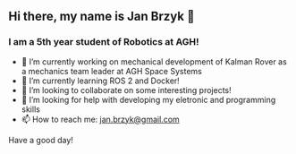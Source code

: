 ## Hi there, my name is Jan Brzyk 👋
### I am a 5th year student of Robotics at AGH!

- 🔭 I’m currently working on mechanical development of Kalman Rover as a mechanics team leader at AGH Space Systems
- 🌱 I’m currently learning ROS 2 and Docker!
- 👯 I’m looking to collaborate on some interesting projects!
- 🤔 I’m looking for help with developing my eletronic and programming skills
- 📫 How to reach me: jan.brzyk@gmail.com

Have a good day!
